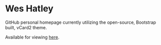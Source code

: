 # Wes Hatley

GitHub personal homepage currently utilizing the open-source, Bootstrap built, vCard2 theme.

Available for viewing [here](quadrimegistus.github.io).
